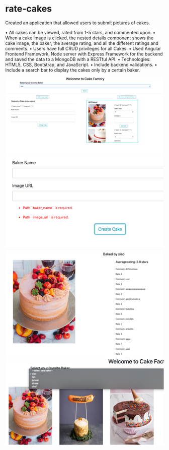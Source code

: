 # rate-cakes

Created an application that allowed users to submit pictures of cakes. 

•	All cakes can be viewed, rated from 1-5 stars, and commented upon. 
•	When a cake image is clicked, the nested details component shows the cake image, the baker, the average rating, and all the different ratings and comments. 
•	Users have full CRUD privileges for all Cakes. 
•	Used Angular Frontend Framework, Node server with Express Framework for the backend and saved the data to a MongoDB with a RESTful API. 
•	Technologies: HTML5, CSS, Bootstrap, and JavaScript.
•	Include backend validations.
•	Include a search bar to display the cakes only by a certain baker.

![Test Image 1](image1.jpg)
![Test Image 2](image2.jpg)
![Test Image 3](image3.jpg)
![Test Image 4](image4.jpg)
